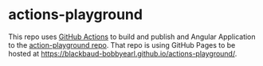# actions-playground

This repo uses [GitHub Actions](https://github.com/Blackbaud-BobbyEarl/actions-playground-src/blob/master/.github/workflows/build-and-publish.yml) to build and publish and Angular Application to the [action-playground repo](https://github.com/Blackbaud-BobbyEarl/actions-playground).  That repo is using GitHub Pages to be hosted at https://blackbaud-bobbyearl.github.io/actions-playground/.
